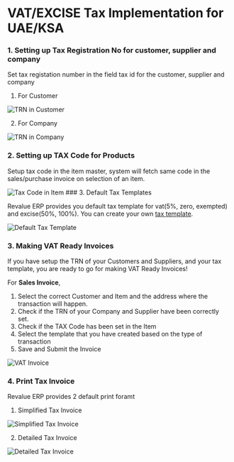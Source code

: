 # VAT/EXCISE Tax Implementation for UAE/KSA

### 1. Setting up Tax Registration No for customer, supplier and company

Set tax registation number in the field tax id for the customer, supplier and company

1. For Customer
<img class="screenshot" alt="TRN in Customer" src="/docs/assets/img/regional/uae/tax-id-customer.png">

2. For Company
<img class="screenshot" alt="TRN in Company" src="/docs/assets/img/regional/uae/tax-id-company.png">

### 2. Setting up TAX Code for Products
Setup tax code in the item master, system will fetch same code in the sales/purchase invoice on selection of an item.

<img class="screenshot" alt="Tax Code in Item" src="/docs/assets/img/regional/uae/tax-code-item.png">
### 3. Default Tax Templates

Revalue ERP provides you default tax template for vat(5%, zero, exempted) and excise(50%, 100%). You can create your own [tax template](/docs/user/manual/en/setting-up/setting-up-taxes.html).

<img class="screenshot" alt="Default Tax Template" src="/docs/assets/img/regional/uae/uae-tax-templates.png">

### 3. Making VAT Ready Invoices

If you have setup the TRN of your Customers and Suppliers, and your tax template, you are ready to go for making VAT Ready Invoices!

For **Sales Invoice**,

1. Select the correct Customer and Item and the address where the transaction will happen.
2. Check if the TRN of your Company and Supplier have been correctly set.
3. Check if the TAX Code has been set in the Item
4. Select the  template that you have created based on the type of transaction
5. Save and Submit the Invoice

<img class="screenshot" alt="VAT Invoice" src="/docs/assets/img/regional/uae/vat-invoice.gif">

### 4. Print Tax Invoice

Revalue ERP provides 2 default print foramt

1. Simplified Tax Invoice
<img class="screenshot" alt="Simplified Tax Invoice" src="/docs/assets/img/regional/uae/simplified-invoice.png">

2. Detailed Tax Invoice
<img class="screenshot" alt="Detailed Tax Invoice" src="/docs/assets/img/regional/uae/detailed-invoice.png">
